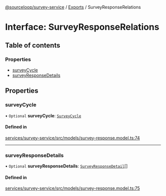 [@sourceloop/survey-service](../README.md) / [Exports](../modules.md) / SurveyResponseRelations

# Interface: SurveyResponseRelations

## Table of contents

### Properties

- [surveyCycle](SurveyResponseRelations.md#surveycycle)
- [surveyResponseDetails](SurveyResponseRelations.md#surveyresponsedetails)

## Properties

### surveyCycle

• `Optional` **surveyCycle**: [`SurveyCycle`](../classes/SurveyCycle.md)

#### Defined in

[services/survey-service/src/models/survey-response.model.ts:74](https://github.com/sourcefuse/loopback4-microservice-catalog/blob/93a7f917/services/survey-service/src/models/survey-response.model.ts#L74)

___

### surveyResponseDetails

• `Optional` **surveyResponseDetails**: [`SurveyResponseDetail`](../classes/SurveyResponseDetail.md)[]

#### Defined in

[services/survey-service/src/models/survey-response.model.ts:75](https://github.com/sourcefuse/loopback4-microservice-catalog/blob/93a7f917/services/survey-service/src/models/survey-response.model.ts#L75)
